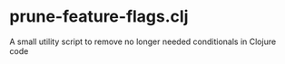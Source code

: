 # prune-feature-flags.clj
A small utility script to remove no longer needed conditionals in Clojure code
